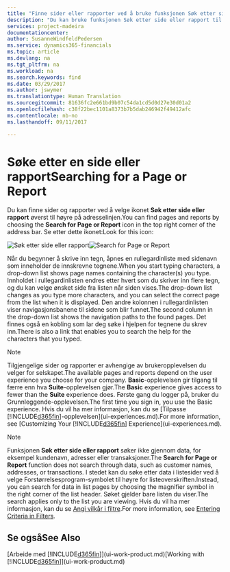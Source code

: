 ```yaml
---
title: "Finne sider eller rapporter ved å bruke funksjonen Søk etter side eller rapport | Microsoft-dokumentasjon"
description: "Du kan bruke funksjonen Søk etter side eller rapport til å finne sider og rapporter i Dynamics 365 for Financials."
services: project-madeira
documentationcenter: 
author: SusanneWindfeldPedersen
ms.service: dynamics365-financials
ms.topic: article
ms.devlang: na
ms.tgt_pltfrm: na
ms.workload: na
ms.search.keywords: find
ms.date: 03/29/2017
ms.author: jswymer
ms.translationtype: Human Translation
ms.sourcegitcommit: 81636fc2e661bd9b07c54da1cd5d0d27e30d01a2
ms.openlocfilehash: c38f22bec1101a8373b7b5dab246942f49412afc
ms.contentlocale: nb-no
ms.lasthandoff: 09/11/2017

---
```

# <a name="searching-for-a-page-or-report"></a><span data-ttu-id="cc723-103">Søke etter en side eller rapport</span><span class="sxs-lookup"><span data-stu-id="cc723-103">Searching for a Page or Report</span></span>
<span data-ttu-id="cc723-104">Du kan finne sider og rapporter ved å velge ikonet **Søk etter side eller rapport** øverst til høyre på adresselinjen.</span><span class="sxs-lookup"><span data-stu-id="cc723-104">You can find pages and reports by choosing the **Search for Page or Report** icon in the top right corner of the address bar.</span></span> <span data-ttu-id="cc723-105">Se etter dette ikonet:</span><span class="sxs-lookup"><span data-stu-id="cc723-105">Look for this icon:</span></span>

<span data-ttu-id="cc723-106">![Søk etter side eller rapport](media/ui-search/search.png "Søk etter side eller rapport")</span><span class="sxs-lookup"><span data-stu-id="cc723-106">![Search for Page or Report](media/ui-search/search.png "Search for Page or Report")</span></span>

<span data-ttu-id="cc723-107">Når du begynner å skrive inn tegn, åpnes en rullegardinliste med sidenavn som inneholder de innskrevne tegnene.</span><span class="sxs-lookup"><span data-stu-id="cc723-107">When you start typing characters, a drop-down list shows page names containing the character(s) you type.</span></span> <span data-ttu-id="cc723-108">Innholdet i rullegardinlisten endres etter hvert som du skriver inn flere tegn, og du kan velge ønsket side fra listen når siden vises.</span><span class="sxs-lookup"><span data-stu-id="cc723-108">The drop-down list changes as you type more characters, and you can select the correct page from the list when it is displayed.</span></span> <span data-ttu-id="cc723-109">Den andre kolonnen i rullegardinlisten viser navigasjonsbanene til sidene som blir funnet.</span><span class="sxs-lookup"><span data-stu-id="cc723-109">The second column in the drop-down list shows the navigation paths to the found pages.</span></span> <span data-ttu-id="cc723-110">Det finnes også en kobling som lar deg søke i hjelpen for tegnene du skrev inn.</span><span class="sxs-lookup"><span data-stu-id="cc723-110">There is also a link that enables you to search the help for the characters that you typed.</span></span>

> [!NOTE]  
>   <span data-ttu-id="cc723-111">Tilgjengelige sider og rapporter er avhengige av brukeropplevelsen du velger for selskapet.</span><span class="sxs-lookup"><span data-stu-id="cc723-111">The available pages and reports depend on the user experience you choose for your company.</span></span> <span data-ttu-id="cc723-112">**Basic**-opplevelsen gir tilgang til færre enn hva **Suite**-opplevelsen gjør.</span><span class="sxs-lookup"><span data-stu-id="cc723-112">The **Basic** experience gives access to fewer than the **Suite** experience does.</span></span> <span data-ttu-id="cc723-113">Første gang du logger på, bruker du Grunnleggende-opplevelsen.</span><span class="sxs-lookup"><span data-stu-id="cc723-113">The first time you sign in, you use the Basic experience.</span></span> <span data-ttu-id="cc723-114">Hvis du vil ha mer informasjon, kan du se [Tilpasse [!INCLUDE[d365fin](includes/d365fin_long_md.md)]-opplevelsen](ui-experiences.md).</span><span class="sxs-lookup"><span data-stu-id="cc723-114">For more information, see [Customizing Your [!INCLUDE[d365fin](includes/d365fin_long_md.md)] Experience](ui-experiences.md).</span></span>

> [!NOTE]  
>   <span data-ttu-id="cc723-115">Funksjonen **Søk etter side eller rapport** søker ikke gjennom data, for eksempel kundenavn, adresser eller transaksjoner.</span><span class="sxs-lookup"><span data-stu-id="cc723-115">The **Search for Page or Report** function does not search through data, such as customer names, addresses, or transactions.</span></span> <span data-ttu-id="cc723-116">I stedet kan du søke etter data i listesider ved å velge Forstørrelsesprogram-symbolet til høyre for listeoverskriften.</span><span class="sxs-lookup"><span data-stu-id="cc723-116">Instead, you can search for data in list pages by choosing the magnifier symbol in the right corner of the list header.</span></span> <span data-ttu-id="cc723-117">Søket gjelder bare listen du viser.</span><span class="sxs-lookup"><span data-stu-id="cc723-117">The search applies only to the list you are viewing.</span></span> <span data-ttu-id="cc723-118">Hvis du vil ha mer informasjon, kan du se [Angi vilkår i filtre](ui-enter-criteria-filters.md).</span><span class="sxs-lookup"><span data-stu-id="cc723-118">For more information, see [Entering Criteria in Filters](ui-enter-criteria-filters.md).</span></span>

## <a name="see-also"></a><span data-ttu-id="cc723-119">Se også</span><span class="sxs-lookup"><span data-stu-id="cc723-119">See Also</span></span>
<span data-ttu-id="cc723-120">[Arbeide med [!INCLUDE[d365fin](includes/d365fin_md.md)]](ui-work-product.md)</span><span class="sxs-lookup"><span data-stu-id="cc723-120">[Working with [!INCLUDE[d365fin](includes/d365fin_md.md)]](ui-work-product.md)</span></span>

